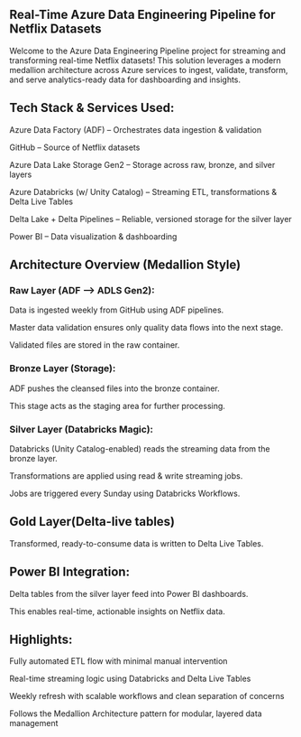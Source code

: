## Real-Time Azure Data Engineering Pipeline for Netflix Datasets

Welcome to the Azure Data Engineering Pipeline project for streaming and transforming real-time Netflix datasets! This solution leverages a modern medallion architecture across Azure services to ingest, validate, transform, and serve analytics-ready data for dashboarding and insights.

## Tech Stack & Services Used:

Azure Data Factory (ADF) – Orchestrates data ingestion & validation

GitHub – Source of Netflix datasets

Azure Data Lake Storage Gen2 – Storage across raw, bronze, and silver layers

Azure Databricks (w/ Unity Catalog) – Streaming ETL, transformations & Delta Live Tables

Delta Lake + Delta Pipelines – Reliable, versioned storage for the silver layer

Power BI – Data visualization & dashboarding

## Architecture Overview (Medallion Style)

### Raw Layer (ADF --> ADLS Gen2):

Data is ingested weekly from GitHub using ADF pipelines.

Master data validation ensures only quality data flows into the next stage.

Validated files are stored in the raw container.

### Bronze Layer (Storage):

ADF pushes the cleansed files into the bronze container.

This stage acts as the staging area for further processing.

### Silver Layer (Databricks Magic):

Databricks (Unity Catalog-enabled) reads the streaming data from the bronze layer.

Transformations are applied using read & write streaming jobs.

Jobs are triggered every Sunday using Databricks Workflows.

## Gold Layer(Delta-live tables)

Transformed, ready-to-consume data is written to Delta Live Tables.

## Power BI Integration:

Delta tables from the silver layer feed into Power BI dashboards.

This enables real-time, actionable insights on Netflix data.

## Highlights:

Fully automated ETL flow with minimal manual intervention

Real-time streaming logic using Databricks and Delta Live Tables

Weekly refresh with scalable workflows and clean separation of concerns

Follows the Medallion Architecture pattern for modular, layered data management

